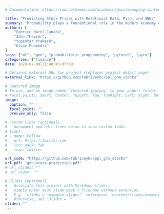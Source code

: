 ```yaml
---
# Documentation: https://sourcethemes.com/academic/docs/managing-content/

title: "Predicting Stock Prices with Relational Data, Pyro, and GNNs"
summary: "Probability plays a foundational role in the modern economy of debt, credit, and risk, and features prominently in our course. Buyers and sellers, as presented in the economy, could be viewed as nodes in a directed graph. We propose using a probabilistic programming language to model the price of a single stock, and using a graph neural network (GNN) to model an industry. Part 1 entails modeling a stock and/or index using ARIMA. Part 2 entails using GNNs to predict stock prices with both historical stock data and relational data. Lastly, we learn a new correlational embedding to describe company relations solely from stock price movements. Our results indicate that relational data is important for achieving gains that surpass the passive performance of holding an index of stocks and that this relational data can be learned to a large extent only from stock price movements. We present all project code and the data we worked with at: https://github.com/fabriceyhc/ppl_gnn_stocks."
authors: [
	"Fabrice Harel-Canada",
	"John Theurer",
	"Yugantar Prakash",
	"Utsav Munendra"
]
tags: ["ml", "gnn", "probabilistic programming", "pytorch", "pyro"]
categories: ["finance"]
date: 2020-07-30T21:40:43-07:00

# Optional external URL for project (replaces project detail page).
external_link: "https://github.com/fabriceyhc/ppl_gnn_stocks"

# Featured image
# To use, add an image named `featured.jpg/png` to your page's folder.
# Focal points: Smart, Center, TopLeft, Top, TopRight, Left, Right, BottomLeft, Bottom, BottomRight.
image:
  caption: ""
  focal_point: ""
  preview_only: false

# Custom links (optional).
#   Uncomment and edit lines below to show custom links.
# links:
# - name: Follow
#   url: https://twitter.com
#   icon_pack: fab
#   icon: twitter

url_code: "https://github.com/fabriceyhc/ppl_gnn_stocks"
url_pdf: "gnn-stock-prediction.pdf"
# url_slides: ""
# url_video: ""

# Slides (optional).
#   Associate this project with Markdown slides.
#   Simply enter your slide deck's filename without extension.
#   E.g. `slides = "example-slides"` references `content/slides/example-slides.md`.
#   Otherwise, set `slides = ""`.
slides: ""
---
```

